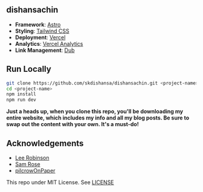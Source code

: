 ## dishansachin

-   **Framework**: [Astro](https://astro.build/)
-   **Styling**: [Tailwind CSS](https://tailwindcss.com/)
-   **Deployment**: [Vercel](https://vercel.com/)
-   **Analytics**: [Vercel Analytics](https://vercel.com/analytics/)
-   **Link Management**: [Dub](https://dub.co/)

## Run Locally

```bash
git clone https://github.com/skdishansa/dishansachin.git <project-name>
cd <project-name>
npm install
npm run dev
```

**Just a heads up, when you clone this repo, you'll be downloading my entire website, which includes my info and all my blog posts. Be sure to swap out the content with your own. It's a must-do!**

## Acknowledgements

-   [Lee Robinson](https://leerob.io/)
-   [Sam Rose](https://samwho.dev)
-   [pilcrowOnPaper](https://pilcrowonpaper.com)

This repo under MIT License. See [LICENSE](https://github.com/skdishansachin/dishansachin/blob/master/LICENSE)
